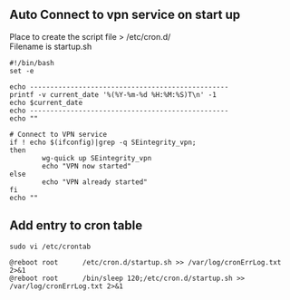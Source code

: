 ## Auto Connect to vpn service on start up
Place to create the script file > /etc/cron.d/  
Filename is startup.sh

```
#!/bin/bash
set -e

echo -------------------------------------------------
printf -v current_date '%(%Y-%m-%d %H:%M:%S)T\n' -1 
echo $current_date
echo -------------------------------------------------
echo ""

# Connect to VPN service
if ! echo $(ifconfig)|grep -q SEintegrity_vpn;
then 
        wg-quick up SEintegrity_vpn
        echo "VPN now started"
else
        echo "VPN already started"
fi
echo ""
```

## Add entry to cron table
```
sudo vi /etc/crontab
```
```
@reboot root      /etc/cron.d/startup.sh >> /var/log/cronErrLog.txt 2>&1
@reboot root      /bin/sleep 120;/etc/cron.d/startup.sh >> /var/log/cronErrLog.txt 2>&1
```

